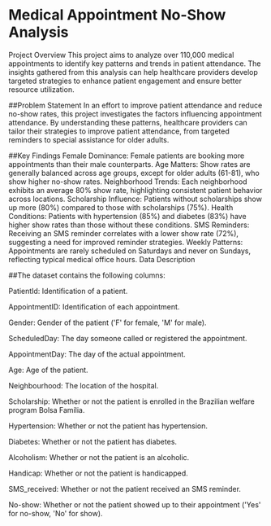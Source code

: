 # Medical Appointment No-Show Analysis
Project Overview
This project aims to analyze over 110,000 medical appointments to identify key patterns and trends in patient attendance. The insights gathered from this analysis can help healthcare providers develop targeted strategies to enhance patient engagement and ensure better resource utilization.

##Problem Statement
In an effort to improve patient attendance and reduce no-show rates, this project investigates the factors influencing appointment attendance. By understanding these patterns, healthcare providers can tailor their strategies to improve patient attendance, from targeted reminders to special assistance for older adults.

##Key Findings
Female Dominance: Female patients are booking more appointments than their male counterparts.
Age Matters: Show rates are generally balanced across age groups, except for older adults (61-81), who show higher no-show rates.
Neighborhood Trends: Each neighborhood exhibits an average 80% show rate, highlighting consistent patient behavior across locations.
Scholarship Influence: Patients without scholarships show up more (80%) compared to those with scholarships (75%).
Health Conditions: Patients with hypertension (85%) and diabetes (83%) have higher show rates than those without these conditions.
SMS Reminders: Receiving an SMS reminder correlates with a lower show rate (72%), suggesting a need for improved reminder strategies.
Weekly Patterns: Appointments are rarely scheduled on Saturdays and never on Sundays, reflecting typical medical office hours.
Data Description


##The dataset contains the following columns:

PatientId: Identification of a patient.

AppointmentID: Identification of each appointment.

Gender: Gender of the patient ('F' for female, 'M' for male).

ScheduledDay: The day someone called or registered the appointment.

AppointmentDay: The day of the actual appointment.

Age: Age of the patient.

Neighbourhood: The location of the hospital.

Scholarship: Whether or not the patient is enrolled in the Brazilian welfare program Bolsa Família.

Hypertension: Whether or not the patient has hypertension.

Diabetes: Whether or not the patient has diabetes.

Alcoholism: Whether or not the patient is an alcoholic.

Handicap: Whether or not the patient is handicapped.

SMS_received: Whether or not the patient received an SMS reminder.

No-show: Whether or not the patient showed up to their appointment ('Yes' for no-show, 'No' for show).

